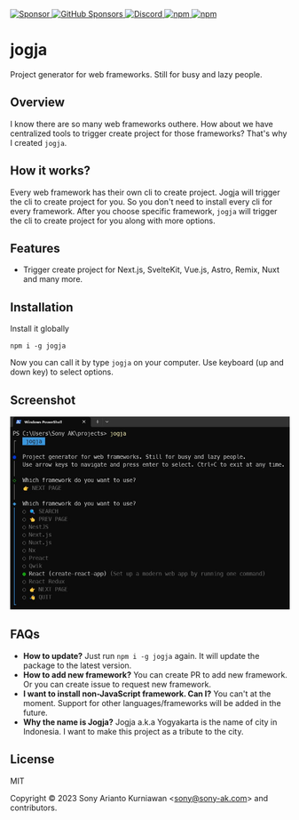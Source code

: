 <a href="https://paypal.me/sonyarianto" target="_blank">
 <img alt="Sponsor" src="https://img.shields.io/badge/donate-Paypal-fd8200.svg" />
</a>
<a href="https://github.com/sponsors/sonyarianto" target="_blank">
  <img alt="GitHub Sponsors" src="https://img.shields.io/github/sponsors/sonyarianto">
</a>
<a href="https://discord.com/channels/1083266930896535562/1091698747907518554" target="_blank">
  <img alt="Discord" src="https://img.shields.io/discord/1083266930896535562">
</a>
<a href="https://www.npmjs.com/package/jogja" target="_blank">
 <img alt="npm" src="https://img.shields.io/npm/dt/jogja">
</a>
<a href="https://www.npmjs.com/package/jogja" target="_blank">
 <img alt="npm" src="https://img.shields.io/npm/v/jogja">
</a>

# jogja

Project generator for web frameworks. Still for busy and lazy people.

## Overview

I know there are so many web frameworks outhere. How about we have centralized tools to trigger create project for those frameworks? That's why I created `jogja`.

## How it works?

Every web framework has their own cli to create project. Jogja will trigger the cli to create project for you. So you don't need to install every cli for every framework. After you choose specific framework, `jogja` will trigger the cli to create project for you along with more options.

## Features

- Trigger create project for Next.js, SvelteKit, Vue.js, Astro, Remix, Nuxt and many more.

## Installation

Install it globally

```
npm i -g jogja
```

Now you can call it by type `jogja` on your computer. Use keyboard (up and down key) to select options.

## Screenshot

![Jogja](https://github.com/sonyarianto/jogja/blob/main/jogja-0.2.5.jpg?raw=true)

## FAQs

- **How to update?** Just run `npm i -g jogja` again. It will update the package to the latest version.
- **How to add new framework?** You can create PR to add new framework. Or you can create issue to request new framework.
- **I want to install non-JavaScript framework. Can I?** You can't at the moment. Support for other languages/frameworks will be added in the future.
- **Why the name is Jogja?** Jogja a.k.a Yogyakarta is the name of city in Indonesia. I want to make this project as a tribute to the city.

## License

MIT

Copyright &copy; 2023 Sony Arianto Kurniawan <<sony@sony-ak.com>> and contributors.
